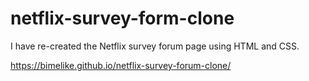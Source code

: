 # netflix-survey-form-clone

I have re-created the Netflix survey forum page using HTML and CSS.

https://bimelike.github.io/netflix-survey-forum-clone/
